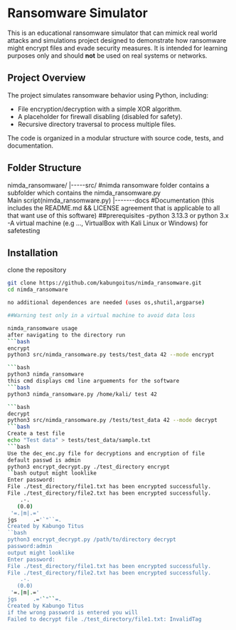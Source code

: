 # Ransomware Simulator

This is an educational ransomware simulator that can mimick real world attacks and simulations project designed to demonstrate how ransomware might encrypt files and evade security measures. It is intended for learning purposes only and should **not** be used on real systems or networks.

## Project Overview
The project simulates ransomware behavior using Python, including:
- File encryption/decryption with a simple XOR algorithm.
- A placeholder for firewall disabling (disabled for safety).
- Recursive directory traversal to process multiple files.

The code is organized in a modular structure with source code, tests, and documentation.

## Folder Structure
nimda_ransomware/ |-----src/ 
#nimda ransomware folder contains a subfolder which contains the nimda_ransomware.py  
Main script(nimda_ransomware.py) |-------docs
#Documentation (this includes the README.md && LICENSE agreement that is applicable to all that want use of this software)
##prerequisites
-python 3.13.3 or python 3.x
-A virtual machine (e.g ..., VirtualBox with Kali Linux or Windows) for safetesting

## Installation 
clone the repository 
```bash 
git clone https://github.com/kabungoitus/nimda_ransomware.git
cd nimda_ransomware

no additional dependences are needed (uses os,shutil,argparse)

##Warning test only in a virtual machine to avoid data loss

nimda_ransomware usage
after navigating to the directory run
```bash
encrypt
python3 src/nimda_ransomware.py tests/test_data 42 --mode encrypt

```bash 
python3 nimda_ransomware 
this cmd displays cmd line arguements for the software
```bash 
python3 nimda_ransomware.py /home/kali/ test 42

```bash 
decrypt
python3 src/nimda_ransomware.py /tests/test_data 42 --mode decrypt
```bash 
Create a test file 
echo "Test data" > tests/test_data/sample.txt
```bash
Use the dec_enc.py file for decryptions and encryption of file
default passwd is admin 
python3 encrypt_decrypt.py ./test_directory encrypt
``bash output might looklike
Enter password: 
File ./test_directory/file1.txt has been encrypted successfully.
File ./test_directory/file2.txt has been encrypted successfully.
    .-.
   (0.0)
 '=.|m|.='
jgs     .='`"``=.
Created by Kabungo Titus
``bash
python3 encrypt_decrypt.py /path/to/directory decrypt
password:admin
output might looklike
Enter password: 
File ./test_directory/file1.txt has been encrypted successfully.
File ./test_directory/file2.txt has been encrypted successfully.
    .-.
   (0.0)
 '=.|m|.='
jgs     .='`"``=.
Created by Kabungo Titus
if the wrong password is entered you will 
Failed to decrypt file ./test_directory/file1.txt: InvalidTag


